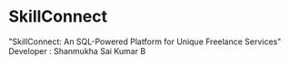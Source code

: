 # SkillConnect
"SkillConnect: An SQL-Powered Platform for Unique Freelance Services"
Developer : Shanmukha Sai Kumar B
